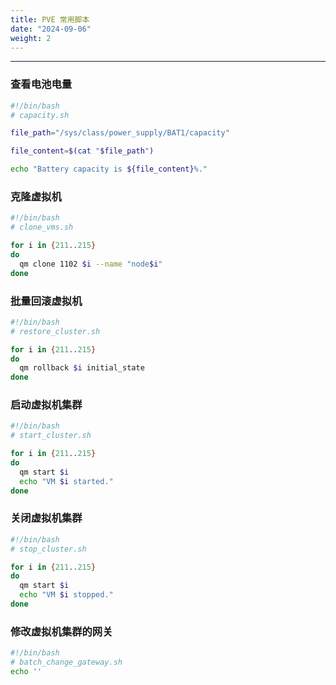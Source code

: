 ```yaml
---
title: PVE 常用脚本
date: "2024-09-06"
weight: 2
---
```


---

### 查看电池电量

```bash
#!/bin/bash
# capacity.sh

file_path="/sys/class/power_supply/BAT1/capacity"

file_content=$(cat "$file_path")

echo "Battery capacity is ${file_content}%."

```

### 克隆虚拟机

```bash
#!/bin/bash
# clone_vms.sh

for i in {211..215}
do
  qm clone 1102 $i --name "node$i"
done
```

### 批量回滚虚拟机

```bash
#!/bin/bash
# restore_cluster.sh

for i in {211..215}
do
  qm rollback $i initial_state
done
```

### 启动虚拟机集群

```bash
#!/bin/bash
# start_cluster.sh

for i in {211..215}
do
  qm start $i
  echo "VM $i started."
done
```

### 关闭虚拟机集群

```bash
#!/bin/bash
# stop_cluster.sh

for i in {211..215}
do
  qm start $i
  echo "VM $i stopped."
done
```

### 修改虚拟机集群的网关

```bash
#!/bin/bash
# batch_change_gateway.sh
echo ''
```
